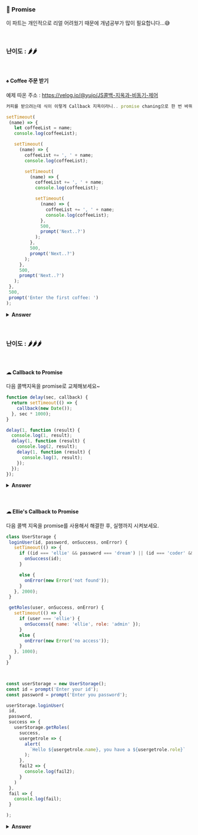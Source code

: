 ### 🎁 Promise

이 파트는 개인적으로 리얼 어려웠기 때문에 개념공부가 많이 필요합니다...😅

<br>

### 난이도 : 🌶🌶 

<br>

  #### ♠︎ Coffee 주문 받기 

예제 따온 주소 : https://velog.io/@yujo/JS콜백-지옥과-비동기-제어

 ```javascript
 커피를 받으려는데 식이 이렇게 Callback 지옥이라니.. promise chaning으로 한 번 바꿔볼까?

setTimeout(
  (name) => {
    let coffeeList = name;
    console.log(coffeeList);

    setTimeout(
      (name) => {
        coffeeList += ', ' + name;
        console.log(coffeeList);

        setTimeout(
          (name) => {
            coffeeList += ', ' + name;
            console.log(coffeeList);

            setTimeout(
              (name) => {
                coffeeList += ', ' + name;
                console.log(coffeeList);
              },
              500,
              prompt('Next..?')
            );
          },
          500,
          prompt('Next..?')
        );
      },
      500,
      prompt('Next..?')
    );
  },
  500,
  prompt('Enter the first coffee: ')
);
````

<details><summary><b>Answer</b></summary>
  <p>
    
```javascript
let Coffeelist = '';
function GetCoffee(str) {
  return new Promise((resolve, reject) => {
    setTimeout(() => {
      console.log(str)
      str += ',' + prompt('Next..?')
      resolve(str);
    }, 500)
  }
  )
}

Coffeelist = prompt('Enter the first coffee: ')
GetCoffee(Coffeelist)
.then(value => GetCoffee(value))
.then(value => GetCoffee(value))
.then(value => console.log(value))

````

 </p>
 </details>

 <br>
 <br>

### 난이도 : 🌶🌶🌶 

<br>

#### ☁︎ Callback to Promise 

다음 콜백지옥을 promise로 교체해보세요~

```javascript
function delay(sec, callback) {
  return setTimeout(() => {
    callback(new Date());
  }, sec * 1000);
}

delay(1, function (result) {
  console.log(1, result);
  delay(1, function (result) {
    console.log(2, result);
    delay(1, function (result) {
      console.log(3, result);
    });
  });
});
```

<details><summary><b>Answer</b></summary>
  <p>
    
```javascript
function Promisedelay(sec) {
  return new Promise((resolve, reject) => {
    setTimeout(() => {
      resolve(new Date())
    }, sec * 1000)
  })
}

Promisedelay(1).then((value) => {
console.log(1, value)
return Promisedelay(1)
})
.then((value) => {
console.log(2, value)
return Promisedelay(1)
})
.then((value) => {
console.log(3, value)
return Promisedelay(1)
})

````

 </p>
 </details>

 <br>
 <br>
 
 #### ☁︎ Ellie's Callback to Promise 

  다음 콜백 지옥을 promise를 사용해서 해결한 후, 실행까지 시켜보세요.


 ```javascript
class UserStorage {
  loginUser(id, password, onSuccess, onError) {
    setTimeout(() => {
      if ((id === 'ellie' && password === 'dream') || (id === 'coder' && password === 'academy')) {
        onSuccess(id);
      }

      else {
        onError(new Error('not found'));
      }
    }, 2000);
  }

  getRoles(user, onSuccess, onError) {
    setTimeout(() => {
      if (user === 'ellie') {
        onSuccess({ name: 'ellie', role: 'admin' });
      }
      else {
        onError(new Error('no access'));
      }
    }, 1000);
  }
}



const userStorage = new UserStorage();
const id = prompt('Enter your id');
const password = prompt('Enter you password');

userStorage.loginUser(
  id,
  password,
  success => {
    userStorage.getRoles(
      success,
      usergetrole => {
        alert(
          `Hello ${usergetrole.name}, you have a ${usergetrole.role}`
        );
      },
      fail2 => {
        console.log(fail2);
      }
    )
  },
  fail => {
    console.log(fail);
  }

);

````

<details><summary><b>Answer</b></summary>
  <p>
    
```javascript
const id = prompt('Enter your id');
const password = prompt('Enter you password');
let PromiseUserStorage = new Promise((resolve, reject) => {
  return setTimeout(() => {
    if ((id === 'ellie' && password === 'dream') || (id === 'coder' && password === 'academy')) {
      resolve(id)
    }
    else {
      reject(new Error('not found!'))
    }
  }, 1000)
})

function getRoles(user) {
return new Promise((resolve, reject) => {
if (user === "ellie") {
resolve({ name: "ellie", role: "admin" })
}
else {
reject(new Error('no access!'))
}
})

}

PromiseUserStorage
.then((value) =>
getRoles(value))
.then((value) =>
alert(`Hello ${value.name}, you have ${value.role}`))
.catch((value) => console.log(value))

````

 </p>
 </details>

 <br>
 <br>
